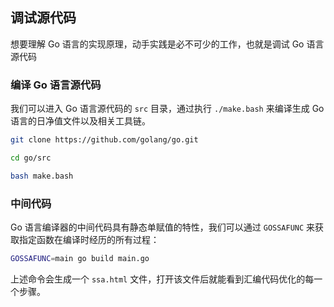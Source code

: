 调试源代码
----------------

想要理解 Go 语言的实现原理，动手实践是必不可少的工作，也就是调试 Go 语言源代码



### 编译 Go 语言源代码

我们可以进入 Go 语言源代码的 `src` 目录，通过执行 `./make.bash` 来编译生成 Go 语言的日净值文件以及相关工具链。

```bash
git clone https://github.com/golang/go.git

cd go/src

bash make.bash
```



### 中间代码

Go 语言编译器的中间代码具有静态单赋值的特性，我们可以通过 `GOSSAFUNC` 来获取指定函数在编译时经历的所有过程：

```bash
GOSSAFUNC=main go build main.go
```

上述命令会生成一个 `ssa.html` 文件，打开该文件后就能看到汇编代码优化的每一个步骤。

